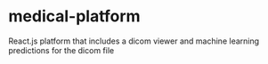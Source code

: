 # medical-platform
React.js platform that includes a dicom viewer and machine learning predictions for the dicom file
